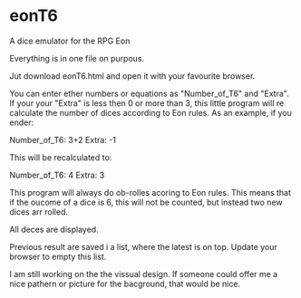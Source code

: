 # eonT6
A dice emulator for the RPG Eon

Everything is in one file on purpous.

Jut download eonT6.html and open it with your favourite browser.

You can enter ether numbers or equations as "Number_of_T6" and "Extra". If your your "Extra" is less then 0 or more than 3, this little program will re calculate the number of dices according to Eon rules.
As an example, if you ender:

Number_of_T6: 3+2
Extra: -1

This will be recalculated to:

Number_of_T6: 4
Extra: 3

This program will always do ob-rolles acoring to Eon rules. This means that if the oucome of a dice is 6, this will not be counted, but instead two new dices arr rolled.

All deces are displayed.

Previous result are saved i a list, where the latest is on top. Update your browser to empty this list.


I am still working on the the vissual design. If someone could offer me a nice pathern or picture for the bacground, that would be nice.
